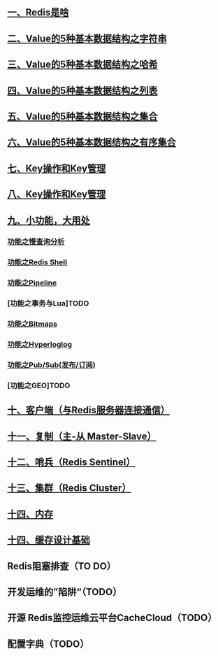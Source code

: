 ## [一、Redis是啥](WhatIsRedis.md)

## [二、Value的5种基本数据结构之字符串](string.md)
## [三、Value的5种基本数据结构之哈希](hash.md)
## [四、Value的5种基本数据结构之列表](list.md)
## [五、Value的5种基本数据结构之集合](set.md)
## [六、Value的5种基本数据结构之有序集合](sort_set.md)

## [七、Key操作和Key管理](key.md)
## [八、Key操作和Key管理](database.md)
## [九、小功能，大用处](feature.md)
### [功能之慢查询分析](slowquery.md)
### [功能之Redis Shell](redisshell.md)
### [功能之Pipeline](pipeline.md)
### [功能之事务与Lua]TODO 
### [功能之Bitmaps](bitmaps.md)
### [功能之Hyperloglog](hyperloglog.md)
### [功能之Pub/Sub(发布/订阅)](pub_sub.md)
### [功能之GEO]TODO 
## [十、客户端（与Redis服务器连接通信）](client.md)
## [十一、复制（主-从 Master-Slave）](copy.md)
## [十二、哨兵（Redis Sentinel）](sentinel.md)
## [十三、集群（Redis Cluster）](cluster.md)
## [十四、内存](copy.md)
## [十四、缓存设计基础](copy.md)
## Redis阻塞排查（TO DO）
## 开发运维的”陷阱“（TODO）
## 开源 Redis监控运维云平台CacheCloud（TODO）
## 配置字典（TODO）


